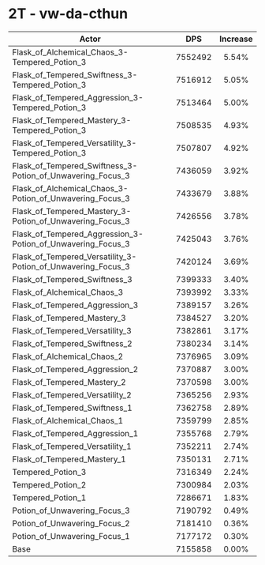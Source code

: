 # 2T - vw-da-cthun
| Actor | DPS | Increase |
|---|:---:|:---:|
|Flask_of_Alchemical_Chaos_3-Tempered_Potion_3|7552492|5.54%|
|Flask_of_Tempered_Swiftness_3-Tempered_Potion_3|7516912|5.05%|
|Flask_of_Tempered_Aggression_3-Tempered_Potion_3|7513464|5.00%|
|Flask_of_Tempered_Mastery_3-Tempered_Potion_3|7508535|4.93%|
|Flask_of_Tempered_Versatility_3-Tempered_Potion_3|7507807|4.92%|
|Flask_of_Tempered_Swiftness_3-Potion_of_Unwavering_Focus_3|7436059|3.92%|
|Flask_of_Alchemical_Chaos_3-Potion_of_Unwavering_Focus_3|7433679|3.88%|
|Flask_of_Tempered_Mastery_3-Potion_of_Unwavering_Focus_3|7426556|3.78%|
|Flask_of_Tempered_Aggression_3-Potion_of_Unwavering_Focus_3|7425043|3.76%|
|Flask_of_Tempered_Versatility_3-Potion_of_Unwavering_Focus_3|7420124|3.69%|
|Flask_of_Tempered_Swiftness_3|7399333|3.40%|
|Flask_of_Alchemical_Chaos_3|7393992|3.33%|
|Flask_of_Tempered_Aggression_3|7389157|3.26%|
|Flask_of_Tempered_Mastery_3|7384527|3.20%|
|Flask_of_Tempered_Versatility_3|7382861|3.17%|
|Flask_of_Tempered_Swiftness_2|7380234|3.14%|
|Flask_of_Alchemical_Chaos_2|7376965|3.09%|
|Flask_of_Tempered_Aggression_2|7370887|3.00%|
|Flask_of_Tempered_Mastery_2|7370598|3.00%|
|Flask_of_Tempered_Versatility_2|7365256|2.93%|
|Flask_of_Tempered_Swiftness_1|7362758|2.89%|
|Flask_of_Alchemical_Chaos_1|7359799|2.85%|
|Flask_of_Tempered_Aggression_1|7355768|2.79%|
|Flask_of_Tempered_Versatility_1|7352211|2.74%|
|Flask_of_Tempered_Mastery_1|7350131|2.71%|
|Tempered_Potion_3|7316349|2.24%|
|Tempered_Potion_2|7300984|2.03%|
|Tempered_Potion_1|7286671|1.83%|
|Potion_of_Unwavering_Focus_3|7190792|0.49%|
|Potion_of_Unwavering_Focus_2|7181410|0.36%|
|Potion_of_Unwavering_Focus_1|7177172|0.30%|
|Base|7155858|0.00%|
